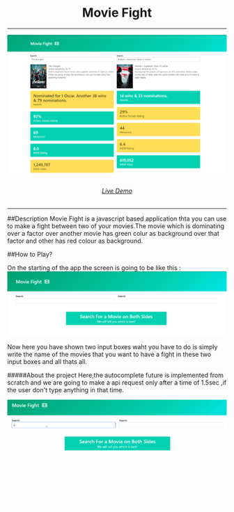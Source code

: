 <h1 align="center">Movie Fight</h1>
<hr />
<img src="./img/home.PNG">
<h6 align="center"><a href="www.google.com">Live Demo</a></h6>
<hr / >

##Description
Movie Fight is a javascript based application thta you can use to make a fight between two of your movies.The movie which is dominating over a factor over another movie has green colur as background over that factor and other has red colour as background.

##How to Play?

On the starting of the app the screen is going to be like this : 
<img src="./img/img2.PNG">

Now here you have shown two input boxes waht you have to do is simply write the name of the movies that you want to have a fight in these two input boxes and all thats all.

#####About the project
Here,the autocomplete future is implemented from scratch and we are going to make a api request only after a time of 1.5sec ,if the user don't type anything in that time.

![](/img/demo1.gif)

